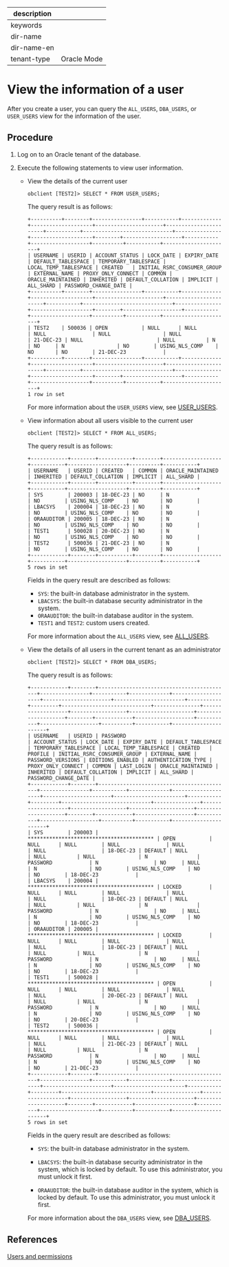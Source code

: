 |description||
|---|---|
|keywords||
|dir-name||
|dir-name-en||
|tenant-type|Oracle Mode|

# View the information of a user

After you create a user, you can query the `ALL_USERS`, `DBA_USERS`, or `USER_USERS` view for the information of the user.

## Procedure

1. Log on to an Oracle tenant of the database.

2. Execute the following statements to view user information.

   * View the details of the current user

      ```shell
      obclient [TEST2]> SELECT * FROM USER_USERS;
      ```

      The query result is as follows:

      ```shell
      +----------+--------+----------------+-----------+-------------+--------------------+----------------------+-----------------------+-----------+-----------------------------+---------------+--------------------+--------+-------------------+-----------+-------------------+----------+-----------+----------------------+
      | USERNAME | USERID | ACCOUNT_STATUS | LOCK_DATE | EXPIRY_DATE | DEFAULT_TABLESPACE | TEMPORARY_TABLESPACE | LOCAL_TEMP_TABLESPACE | CREATED   | INITIAL_RSRC_CONSUMER_GROUP | EXTERNAL_NAME | PROXY_ONLY_CONNECT | COMMON | ORACLE_MAINTAINED | INHERITED | DEFAULT_COLLATION | IMPLICIT | ALL_SHARD | PASSWORD_CHANGE_DATE |
      +----------+--------+----------------+-----------+-------------+--------------------+----------------------+-----------------------+-----------+-----------------------------+---------------+--------------------+--------+-------------------+-----------+-------------------+----------+-----------+----------------------+
      | TEST2    | 500036 | OPEN           | NULL      | NULL        | NULL               | NULL                 | NULL                  | 21-DEC-23 | NULL                        | NULL          | N                  | NO     | N                 | NO        | USING_NLS_COMP    | NO       | NO        | 21-DEC-23            |
      +----------+--------+----------------+-----------+-------------+--------------------+----------------------+-----------------------+-----------+-----------------------------+---------------+--------------------+--------+-------------------+-----------+-------------------+----------+-----------+----------------------+
      1 row in set
      ```

      For more information about the `USER_USERS` view, see [USER_USERS](../../../../../700.reference/700.system-views/500.system-view-of-oracle-mode/200.dictionary-view-of-oracle-mode/32100.user_users-of-oracle-mode.md).

   * View information about all users visible to the current user

      ```shell
      obclient [TEST2]> SELECT * FROM ALL_USERS;
      ```

      The query result is as follows:

      ```shell
      +------------+--------+-----------+--------+-------------------+-----------+-------------------+----------+-----------+
      | USERNAME   | USERID | CREATED   | COMMON | ORACLE_MAINTAINED | INHERITED | DEFAULT_COLLATION | IMPLICIT | ALL_SHARD |
      +------------+--------+-----------+--------+-------------------+-----------+-------------------+----------+-----------+
      | SYS        | 200003 | 18-DEC-23 | NO     | N                 | NO        | USING_NLS_COMP    | NO       | NO        |
      | LBACSYS    | 200004 | 18-DEC-23 | NO     | N                 | NO        | USING_NLS_COMP    | NO       | NO        |
      | ORAAUDITOR | 200005 | 18-DEC-23 | NO     | N                 | NO        | USING_NLS_COMP    | NO       | NO        |
      | TEST1      | 500028 | 20-DEC-23 | NO     | N                 | NO        | USING_NLS_COMP    | NO       | NO        |
      | TEST2      | 500036 | 21-DEC-23 | NO     | N                 | NO        | USING_NLS_COMP    | NO       | NO        |
      +------------+--------+-----------+--------+-------------------+-----------+-------------------+----------+-----------+
      5 rows in set
      ```

      Fields in the query result are described as follows:

      * `SYS`: the built-in database administrator in the system.
      * `LBACSYS`: the built-in database security administrator in the system.
      * `ORAAUDITOR`: the built-in database auditor in the system.
      * `TEST1` and `TEST2`: custom users created.

      For more information about the `ALL_USERS` view, see [ALL_USERS](../../../../../700.reference/700.system-views/500.system-view-of-oracle-mode/200.dictionary-view-of-oracle-mode/4200.all_users-of-oracle-mode.md).

   * View the details of all users in the current tenant as an administrator

      ```shell
      obclient [TEST2]> SELECT * FROM DBA_USERS;
      ```

      The query result is as follows:

      ```shell
      +------------+--------+-------------------------------------------+----------------+-----------+-------------+--------------------+----------------------+-----------------------+-----------+---------+-----------------------------+---------------+-------------------+------------------+---------------------+--------------------+--------+------------+-------------------+-----------+-------------------+----------+-----------+----------------------+
      | USERNAME   | USERID | PASSWORD                                  | ACCOUNT_STATUS | LOCK_DATE | EXPIRY_DATE | DEFAULT_TABLESPACE | TEMPORARY_TABLESPACE | LOCAL_TEMP_TABLESPACE | CREATED   | PROFILE | INITIAL_RSRC_CONSUMER_GROUP | EXTERNAL_NAME | PASSWORD_VERSIONS | EDITIONS_ENABLED | AUTHENTICATION_TYPE | PROXY_ONLY_CONNECT | COMMON | LAST_LOGIN | ORACLE_MAINTAINED | INHERITED | DEFAULT_COLLATION | IMPLICIT | ALL_SHARD | PASSWORD_CHANGE_DATE |
      +------------+--------+-------------------------------------------+----------------+-----------+-------------+--------------------+----------------------+-----------------------+-----------+---------+-----------------------------+---------------+-------------------+------------------+---------------------+--------------------+--------+------------+-------------------+-----------+-------------------+----------+-----------+----------------------+
      | SYS        | 200003 | ***************************************** | OPEN           | NULL      | NULL        | NULL               | NULL                 | NULL                  | 18-DEC-23 | DEFAULT | NULL                        | NULL          | NULL              | N                | PASSWORD            | N                  | NO     | NULL       | N                 | NO        | USING_NLS_COMP    | NO       | NO        | 18-DEC-23            |
      | LBACSYS    | 200004 | ***************************************** | LOCKED         | NULL      | NULL        | NULL               | NULL                 | NULL                  | 18-DEC-23 | DEFAULT | NULL                        | NULL          | NULL              | N                | PASSWORD            | N                  | NO     | NULL       | N                 | NO        | USING_NLS_COMP    | NO       | NO        | 18-DEC-23            |
      | ORAAUDITOR | 200005 | ***************************************** | LOCKED         | NULL      | NULL        | NULL               | NULL                 | NULL                  | 18-DEC-23 | DEFAULT | NULL                        | NULL          | NULL              | N                | PASSWORD            | N                  | NO     | NULL       | N                 | NO        | USING_NLS_COMP    | NO       | NO        | 18-DEC-23            |
      | TEST1      | 500028 | ***************************************** | OPEN           | NULL      | NULL        | NULL               | NULL                 | NULL                  | 20-DEC-23 | DEFAULT | NULL                        | NULL          | NULL              | N                | PASSWORD            | N                  | NO     | NULL       | N                 | NO        | USING_NLS_COMP    | NO       | NO        | 20-DEC-23            |
      | TEST2      | 500036 | ***************************************** | OPEN           | NULL      | NULL        | NULL               | NULL                 | NULL                  | 21-DEC-23 | DEFAULT | NULL                        | NULL          | NULL              | N                | PASSWORD            | N                  | NO     | NULL       | N                 | NO        | USING_NLS_COMP    | NO       | NO        | 21-DEC-23            |
      +------------+--------+-------------------------------------------+----------------+-----------+-------------+--------------------+----------------------+-----------------------+-----------+---------+-----------------------------+---------------+-------------------+------------------+---------------------+--------------------+--------+------------+-------------------+-----------+-------------------+----------+-----------+----------------------+
      5 rows in set
      ```

      Fields in the query result are described as follows:

      * `SYS`: the built-in database administrator in the system.

      * `LBACSYS`: the built-in database security administrator in the system, which is locked by default. To use this administrator, you must unlock it first.

      * `ORAAUDITOR`: the built-in database auditor in the system, which is locked by default. To use this administrator, you must unlock it first.

      For more information about the `DBA_USERS` view, see [DBA_USERS](../../../../../700.reference/700.system-views/500.system-view-of-oracle-mode/200.dictionary-view-of-oracle-mode/11800.dba_users-of-oracle-mode.md).

## References

[Users and permissions](../100.user-and-permission-overview.md)